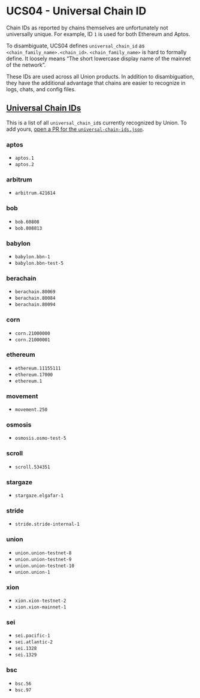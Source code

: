 UCS04 - Universal Chain ID
==========================

Chain IDs as reported by chains themselves are unfortunately not universally unique. For example, ID `1` is used for both Ethereum and Aptos.

To disambiguate, UCS04 defines `universal_chain_id` as `<chain_family_name>.<chain_id>`. `<chain_family_name>` is hard to formally define. It loosely means “The short lowercase display name of the mainnet of the network”.

These IDs are used across all Union products. In addition to disambiguation, they have the additional advantage that chains are easier to recognize in logs, chats, and config files.

[Universal Chain IDs](#universal-chain-ids)
-------------------------------------------

This is a list of all `universal_chain_id`s currently recognized by Union. To add yours, [open a PR for the `universal-chain-ids.json`](https://github.com/unionlabs/union/blob/main/deployments/universal-chain-ids.json).

### aptos

*   `aptos.1`
*   `aptos.2`

### arbitrum

*   `arbitrum.421614`

### bob

*   `bob.60808`
*   `bob.808813`

### babylon

*   `babylon.bbn-1`
*   `babylon.bbn-test-5`

### berachain

*   `berachain.80069`
*   `berachain.80084`
*   `berachain.80094`

### corn

*   `corn.21000000`
*   `corn.21000001`

### ethereum

*   `ethereum.11155111`
*   `ethereum.17000`
*   `ethereum.1`

### movement

*   `movement.250`

### osmosis

*   `osmosis.osmo-test-5`

### scroll

*   `scroll.534351`

### stargaze

*   `stargaze.elgafar-1`

### stride

*   `stride.stride-internal-1`

### union

*   `union.union-testnet-8`
*   `union.union-testnet-9`
*   `union.union-testnet-10`
*   `union.union-1`

### xion

*   `xion.xion-testnet-2`
*   `xion.xion-mainnet-1`

### sei

*   `sei.pacific-1`
*   `sei.atlantic-2`
*   `sei.1328`
*   `sei.1329`

### bsc

*   `bsc.56`
*   `bsc.97`
